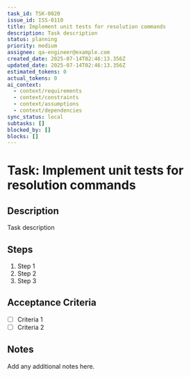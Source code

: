 ```yaml
---
task_id: TSK-0020
issue_id: ISS-0110
title: Implement unit tests for resolution commands
description: Task description
status: planning
priority: medium
assignee: qa-engineer@example.com
created_date: 2025-07-14T02:46:13.356Z
updated_date: 2025-07-14T02:46:13.356Z
estimated_tokens: 0
actual_tokens: 0
ai_context:
  - context/requirements
  - context/constraints
  - context/assumptions
  - context/dependencies
sync_status: local
subtasks: []
blocked_by: []
blocks: []
---
```


# Task: Implement unit tests for resolution commands

## Description
Task description

## Steps
1. Step 1
2. Step 2
3. Step 3

## Acceptance Criteria
- [ ] Criteria 1
- [ ] Criteria 2

## Notes
Add any additional notes here.
